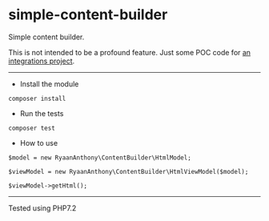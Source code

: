 # simple-content-builder
Simple content builder.

This is not intended to be a profound feature. Just some POC code for [an integrations project](https://github.com/ryaan-anthony/magento-dev).

- - - 

* Install the module

```
composer install
```

* Run the tests

```
composer test
```

* How to use

``` 
$model = new RyaanAnthony\ContentBuilder\HtmlModel;

$viewModel = new RyaanAnthony\ContentBuilder\HtmlViewModel($model);

$viewModel->getHtml();
```

- - -
Tested using PHP7.2
